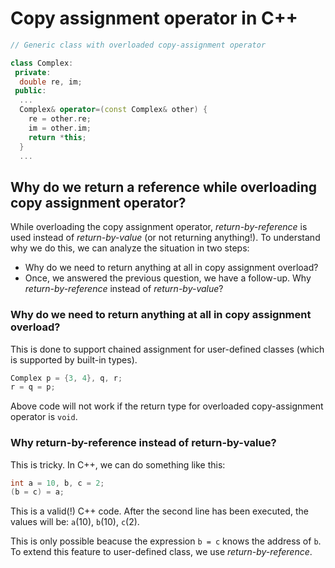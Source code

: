 # Copy assignment operator in C++

```cpp
// Generic class with overloaded copy-assignment operator

class Complex:
 private:
  double re, im;
 public:
  ...
  Complex& operator=(const Complex& other) {
    re = other.re;
    im = other.im;
    return *this;
  }
  ...
```

## Why do we return a reference while overloading copy assignment operator?

While overloading the copy assignment operator, *return-by-reference* is used instead of *return-by-value* (or not returning anything!). 
To understand why we do this, we can analyze the situation in two steps:

* Why do we need to return anything at all in copy assignment overload?
* Once, we answered the previous question, we have a follow-up. Why *return-by-reference* instead of *return-by-value*?

### Why do we need to return anything at all in copy assignment overload?

This is done to support chained assignment for user-defined classes (which is supported by built-in types).

```cpp
Complex p = {3, 4}, q, r;
r = q = p;
```

Above code will not work if the return type for overloaded copy-assignment operator is `void`.

### Why return-by-reference instead of return-by-value?

This is tricky. In C++, we can do something like this:

```cpp
int a = 10, b, c = 2;
(b = c) = a;
```

This is a valid(!) C++ code. After the second line has been executed, the values will be: `a`(10), `b`(10), `c`(2). 

This is only possible beacuse the expression `b = c` knows the address of `b`. To extend this feature to user-defined class, we use *return-by-reference*.
